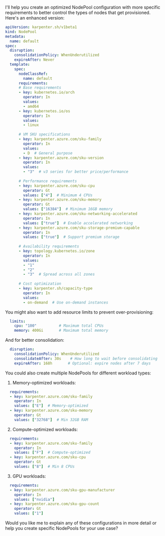 I'll help you create an optimized NodePool configuration with more specific requirements to better control the types of nodes that get provisioned. Here's an enhanced version:

```yaml
apiVersion: karpenter.sh/v1beta1
kind: NodePool
metadata:
  name: default
spec:
  disruption:
    consolidationPolicy: WhenUnderutilized
    expireAfter: Never
  template:
    spec:
      nodeClassRef:
        name: default
      requirements:
      # Base requirements
      - key: kubernetes.io/arch
        operator: In
        values:
        - amd64
      - key: kubernetes.io/os
        operator: In
        values:
        - linux
      
      # VM SKU specifications
      - key: karpenter.azure.com/sku-family
        operator: In
        values:
        - D  # General purpose
      - key: karpenter.azure.com/sku-version
        operator: In
        values:
        - "3"  # v3 series for better price/performance
      
      # Performance requirements
      - key: karpenter.azure.com/sku-cpu
        operator: Gt
        values: ["4"]  # Minimum 4 CPUs
      - key: karpenter.azure.com/sku-memory
        operator: Gt
        values: ["16384"]  # Minimum 16GB memory
      - key: karpenter.azure.com/sku-networking-accelerated
        operator: In
        values: ["true"]  # Enable accelerated networking
      - key: karpenter.azure.com/sku-storage-premium-capable
        operator: In
        values: ["true"]  # Support premium storage
      
      # Availability requirements
      - key: topology.kubernetes.io/zone
        operator: In
        values: 
        - "1"
        - "2"
        - "3"  # Spread across all zones
      
      # Cost optimization
      - key: karpenter.sh/capacity-type
        operator: In
        values:
        - on-demand  # Use on-demand instances
```

You might also want to add resource limits to prevent over-provisioning:

```yaml
  limits:
    cpu: "100"          # Maximum total CPUs
    memory: 400Gi       # Maximum total memory
```

And for better consolidation:

```yaml
  disruption:
    consolidationPolicy: WhenUnderutilized
    consolidateAfter: 30s    # How long to wait before consolidating
    expireAfter: 168h       # Optional: expire nodes after 7 days
```

You could also create multiple NodePools for different workload types:

1. Memory-optimized workloads:
```yaml
  requirements:
  - key: karpenter.azure.com/sku-family
    operator: In
    values: ["E"]  # Memory-optimized
  - key: karpenter.azure.com/sku-memory
    operator: Gt
    values: ["32768"]  # Min 32GB RAM
```

2. Compute-optimized workloads:
```yaml
  requirements:
  - key: karpenter.azure.com/sku-family
    operator: In
    values: ["F"]  # Compute-optimized
  - key: karpenter.azure.com/sku-cpu
    operator: Gt
    values: ["8"]  # Min 8 CPUs
```

3. GPU workloads:
```yaml
  requirements:
  - key: karpenter.azure.com/sku-gpu-manufacturer
    operator: In
    values: ["nvidia"]
  - key: karpenter.azure.com/sku-gpu-count
    operator: Gt
    values: ["1"]
```

Would you like me to explain any of these configurations in more detail or help you create specific NodePools for your use case?
